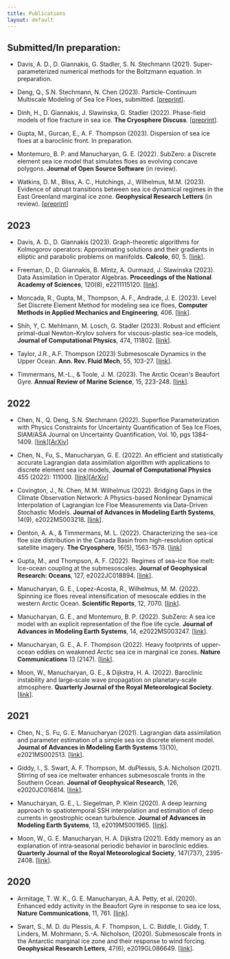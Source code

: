 ```yaml
---
title: Publications
layout: default
---
```

## Submitted/In preparation:

- Davis, A. D., D. Giannakis, G. Stadler, S. N. Stechmann (2021). Super-parameterized numerical methods for the Boltzmann equation. In preparation.  

- Deng, Q., S.N. Stechmann, N. Chen (2023). Particle-Continuum Multiscale Modeling of Sea Ice Floes, submitted. [[preprint](https://arxiv.org/abs/2303.07819)].

- Dinh, H., D. Giannakis,  J. Slawinska, G. Stadler (2022). Phase-field models of floe fracture in sea ice. **The Cryosphere Discuss**. [[preprint](https://doi.org/10.5194/egusphere-2022-790
)].

- Gupta, M., Gurcan, E., A. F. Thompson (2023). Dispersion of sea ice floes at a baroclinic front. In preparation.

- Montemuro, B. P. and Manucharyan, G. E.  (2022). SubZero: a Discrete element sea ice model that simulates floes as evolving concave polygons. **Journal of Open Source Software** (in review).

- Watkins, D. M., Bliss, A. C., Hutchings, J., Wilhelmus, M.M. (2023). Evidence of 
abrupt transitions between sea ice dynamical regimes in the East Greenland marginal ice zone. **Geophysical Research Letters** (in review). [[preprint](https://essopenarchive.org/users/599762/articles/631598-evidence-of-abrupt-transitions-between-sea-ice-dynamical-regimes-in-the-east-greenland-marginal-ice-zone)]

## 2023

- Davis, A. D., D. Giannakis (2023). Graph-theoretic algorithms for Kolmogorov operators: Approximating solutions and their gradients in elliptic and parabolic problems on manifolds. **Calcolo**, 60, 5. [[link](https://doi.org/10.1007/s10092-022-00495-0)].

- Freeman, D., D. Giannakis, B. Mintz, A. Ourmazd, J. Slawinska (2023). Data Assimilation in Operator Algebras. **Proceedings of the National Academy of Sciences**, 120(8), e2211115120. [[link](https://doi.org/10.1073/pnas.2211115120)].

- Moncada, R., Gupta, M., Thompson, A. F., Andrade, J. E. (2023). Level Set Discrete Element Method for modeling sea ice floes, **Computer Methods in Applied Mechanics and Engineering**, 406. [[link](https://doi.org/10.1016/j.cma.2023.115891)].

- Shih, Y, C. Mehlmann, M. Losch, G. Stadler (2023). Robust and efficient primal-dual Newton-Krylov solvers for viscous-plastic sea-ice models, **Journal of Computational Physics**,  474, 111802. [[link](https://doi.org/10.1016/j.jcp.2022.111802)].

- Taylor, J.R., A.F. Thompson (2023) Submesoscale Dynamics in the
Upper Ocean. **Ann. Rev. Fluid Mech**, 55, 103-27. [[link](https://www.annualreviews.org/doi/10.1146/annurev-fluid-031422-095147)].

- Timmermans, M.-L., & Toole, J. M. (2023). The Arctic Ocean's Beaufort Gyre. **Annual Review of Marine Science**, 15, 223-248. [[link](https://doi.org/10.1146/annurev-marine-032122-012034)].

## 2022

- Chen, N., Q. Deng, S.N. Stechmann (2022). Superfloe Parameterization with Physics Constraints for Uncertainty Quantification of Sea Ice Floes, SIAM/ASA Journal on Uncertainty Quantification, Vol. 10, pgs 1384-1409. [[link](https://doi.org/10.1137/21M1428777)][[ArXiv](https://arxiv.org/abs/2105.13569)]

- Chen, N., Fu, S., Manucharyan, G. E. (2022). An efficient and statistically accurate Lagrangian data assimilation algorithm with applications to discrete element sea ice models, **Journal of Computational Physics** 455 (2022): 111000. [[link](https://www.sciencedirect.com/science/article/pii/S0021999122000626)][[ArXiv](https://arxiv.org/abs/2108.00855)]

- Covington, J., N. Chen, M.M. Wilhelmus (2022). Bridging Gaps in the Climate Observation Network: A Physics-based Nonlinear Dynamical
Interpolation of Lagrangian Ice Floe Measurements via Data-Driven
Stochastic Models. **Journal of Advances in Modeling Earth Systems**, 14(9), e2022MS003218. [[link](https://doi.org/10.1029/2022MS003218)].

- Denton, A. A., & Timmermans, M. L. (2022). Characterizing the sea-ice floe size distribution in the Canada Basin from high-resolution optical satellite imagery. **The Cryosphere**, 16(5), 1563-1578. [[link](https://doi.org/10.5194/tc-16-1563-2022)]

- Gupta, M., and Thompson, A. F. (2022). Regimes of sea-ice floe melt: Ice-ocean coupling at the submesoscales. **Journal of Geophysical Research: Oceans**, 127, e2022JC018894. [[link](https://doi.org/10.1029/2022JC018894)].

- Manucharyan, G. E., Lopez-Acosta, R., Wilhelmus, M. M. (2022). Spinning ice floes reveal intensification of mesoscale eddies in the western Arctic Ocean.  **Scientific Reports**, 12, 7070. [[link](https://doi.org/10.1038/s41598-022-10712-z)].

- Manucharyan, G. E., and Montemuro, B. P. (2022). SubZero: A sea ice model with an explicit representation of the floe life cycle. **Journal of Advances in Modeling Earth Systems**, 14, e2022MS003247. [[link](https://doi.org/10.1029/2022MS003247)].

- Manucharyan, G. E., A. F. Thompson (2022). Heavy footprints of upper-ocean eddies on weakened Arctic sea ice in marginal ice zones. **Nature Communications** 13 (2147). [[link](https://www.nature.com/articles/s41467-022-29663-0)].

- Moon, W., Manucharyan, G. E., & Dijkstra, H. A. (2022). Baroclinic instability and large‐scale wave propagation on planetary‐scale atmosphere. **Quarterly Journal of the Royal Meteorological Society**. [[link](https://rmets.onlinelibrary.wiley.com/doi/pdf/10.1002/qj.4232)].

## 2021


- Chen, N., S. Fu, G. E. Manucharyan (2021). Lagrangian data assimilation and parameter estimation of a simple sea ice discrete element model. **Journal of Advances in Modeling Earth Systems** 13(10), e2021MS002513. [[link](https://doi.org/10.1029/2021MS002513)].

- Giddy, I., S. Swart, A. F. Thompson, M. duPlessis, S.A. Nicholson (2021). Stirring of sea ice meltwater enhances submesoscale fronts in the Southern Ocean. **Journal of Geophysical Research**, 126, e2020JC016814. [[link](https://doi.org/10.1029/2020JC016814)].

- Manucharyan, G. E., L. Siegelman, P. Klein (2020). A deep learning approach to spatiotemporal SSH interpolation and estimation of deep currents in geostrophic ocean turbulence. **Journal of Advances in Modeling Earth Systems**, 13, e2019MS001965. [[link](https://doi.org/10.1029/2019MS001965)].

- Moon, W., G. E. Manucharyan, H. A. Dijkstra  (2021). Eddy memory as an explanation of intra‐seasonal periodic behavior in baroclinic eddies. **Quarterly Journal of the Royal Meteorological Society**, 147(737), 2395-2408. [[link](https://doi.org/10.1002/qj.4030)].

## 2020

- Armitage, T. W. K., G. E. Manucharyan, A.A. Petty, et al. (2020). Enhanced eddy activity in the Beaufort Gyre in response to sea ice loss, **Nature Communications**, 11, 761. [[link](https://doi.org/10.1038/s41467-020-14449-z)].


- Swart, S., M. D. du Plessis, A. F. Thompson, L. C. Biddle, I. Giddy, T. Linders, M. Mohrmann, S.-A. Nicholson, (2020). Submesoscale fronts in the Antarctic marginal ice zone and their response to wind forcing. **Geophysical Research Letters**, 47(6), e2019GL086649. [[link](https://doi.org/10.1029/2019GL086649)].


